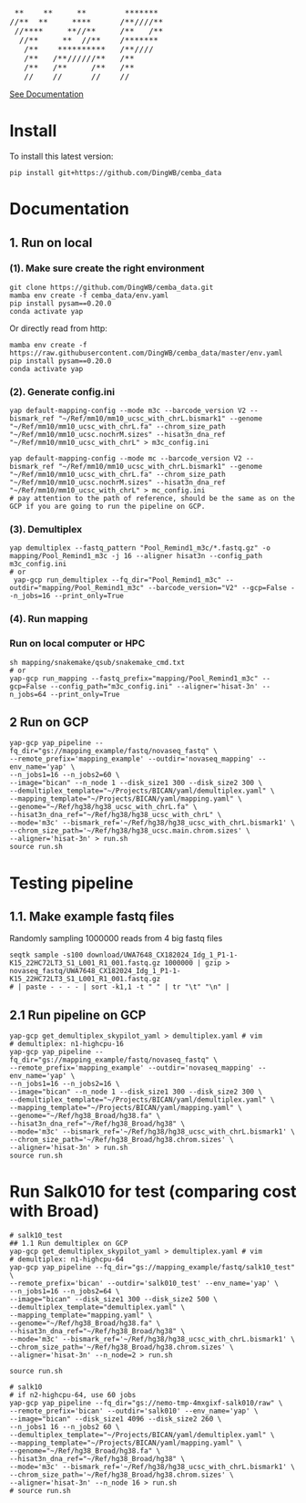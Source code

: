 [](http://www.network-science.de/ascii/)
<pre>
 **    **     **        *******
//**  **     ****      /**////**
 //****     **//**     /**   /**
  //**     **  //**    /*******
   /**    **********   /**////
   /**   /**//////**   /**
   /**   /**     /**   /**
   //    //      //    //
</pre>
[See Documentation](https://hq-1.gitbook.io/mc/)


# Install
To install this latest version:
```shell
pip install git+https://github.com/DingWB/cemba_data
```

# Documentation
## 1. Run on local
### (1). Make sure create the right environment
```shell
git clone https://github.com/DingWB/cemba_data.git
mamba env create -f cemba_data/env.yaml
pip install pysam==0.20.0
conda activate yap
```
Or directly read from http:
```shell
mamba env create -f https://raw.githubusercontent.com/DingWB/cemba_data/master/env.yaml
pip install pysam==0.20.0
conda activate yap
```

### (2). Generate config.ini
```shell
yap default-mapping-config --mode m3c --barcode_version V2 --bismark_ref "~/Ref/mm10/mm10_ucsc_with_chrL.bismark1" --genome "~/Ref/mm10/mm10_ucsc_with_chrL.fa" --chrom_size_path "~/Ref/mm10/mm10_ucsc.nochrM.sizes" --hisat3n_dna_ref  "~/Ref/mm10/mm10_ucsc_with_chrL" > m3c_config.ini

yap default-mapping-config --mode mc --barcode_version V2 --bismark_ref "~/Ref/mm10/mm10_ucsc_with_chrL.bismark1" --genome "~/Ref/mm10/mm10_ucsc_with_chrL.fa" --chrom_size_path "~/Ref/mm10/mm10_ucsc.nochrM.sizes" --hisat3n_dna_ref  "~/Ref/mm10/mm10_ucsc_with_chrL" > mc_config.ini
# pay attention to the path of reference, should be the same as on the GCP if you are going to run the pipeline on GCP.      
```

### (3). Demultiplex
```shell
yap demultiplex --fastq_pattern "Pool_Remind1_m3c/*.fastq.gz" -o mapping/Pool_Remind1_m3c -j 16 --aligner hisat3n --config_path m3c_config.ini
# or
 yap-gcp run_demultiplex --fq_dir="Pool_Remind1_m3c" --outdir="mapping/Pool_Remind1_m3c" --barcode_version="V2" --gcp=False --n_jobs=16 --print_only=True 
```

### (4). Run mapping
### Run on local computer or HPC
```shell
sh mapping/snakemake/qsub/snakemake_cmd.txt
# or
yap-gcp run_mapping --fastq_prefix="mapping/Pool_Remind1_m3c" --gcp=False --config_path="m3c_config.ini" --aligner='hisat-3n' --n_jobs=64 --print_only=True
```

## 2 Run on GCP
```shell
yap-gcp yap_pipeline --fq_dir="gs://mapping_example/fastq/novaseq_fastq" \
--remote_prefix='mapping_example' --outdir='novaseq_mapping' --env_name='yap' \
--n_jobs1=16 --n_jobs2=60 \
--image="bican" --n_node 1 --disk_size1 300 --disk_size2 300 \
--demultiplex_template="~/Projects/BICAN/yaml/demultiplex.yaml" \
--mapping_template="~/Projects/BICAN/yaml/mapping.yaml" \
--genome="~/Ref/hg38/hg38_ucsc_with_chrL.fa" \
--hisat3n_dna_ref="~/Ref/hg38/hg38_ucsc_with_chrL" \
--mode='m3c' --bismark_ref='~/Ref/hg38/hg38_ucsc_with_chrL.bismark1' \
--chrom_size_path='~/Ref/hg38/hg38_ucsc.main.chrom.sizes' \
--aligner='hisat-3n' > run.sh
source run.sh
```

# Testing pipeline
## 1.1. Make example fastq files
Randomly sampling 1000000 reads from 4 big fastq files

```shell
seqtk sample -s100 download/UWA7648_CX182024_Idg_1_P1-1-K15_22HC72LT3_S1_L001_R1_001.fastq.gz 1000000 | gzip > novaseq_fastq/UWA7648_CX182024_Idg_1_P1-1-K15_22HC72LT3_S1_L001_R1_001.fastq.gz
# | paste - - - - | sort -k1,1 -t " " | tr "\t" "\n" |
```


## 2.1 Run pipeline on GCP
```shell
yap-gcp get_demultiplex_skypilot_yaml > demultiplex.yaml # vim
# demultiplex: n1-highcpu-16
yap-gcp yap_pipeline --fq_dir="gs://mapping_example/fastq/novaseq_fastq" \
--remote_prefix='mapping_example' --outdir='novaseq_mapping' --env_name='yap' \
--n_jobs1=16 --n_jobs2=16 \
--image="bican" --n_node 1 --disk_size1 300 --disk_size2 300 \
--demultiplex_template="~/Projects/BICAN/yaml/demultiplex.yaml" \
--mapping_template="~/Projects/BICAN/yaml/mapping.yaml" \
--genome="~/Ref/hg38_Broad/hg38.fa" \
--hisat3n_dna_ref="~/Ref/hg38_Broad/hg38" \
--mode='m3c' --bismark_ref='~/Ref/hg38/hg38_ucsc_with_chrL.bismark1' \
--chrom_size_path='~/Ref/hg38_Broad/hg38.chrom.sizes' \
--aligner='hisat-3n' > run.sh
source run.sh
```


# Run Salk010 for test (comparing cost with Broad)
```shell
# salk10_test
## 1.1 Run demultiplex on GCP
yap-gcp get_demultiplex_skypilot_yaml > demultiplex.yaml # vim
# demultiplex: n1-highcpu-64
yap-gcp yap_pipeline --fq_dir="gs://mapping_example/fastq/salk10_test" \
--remote_prefix='bican' --outdir='salk010_test' --env_name='yap' \
--n_jobs1=16 --n_jobs2=64 \
--image="bican" --disk_size1 300 --disk_size2 500 \
--demultiplex_template="demultiplex.yaml" \
--mapping_template="mapping.yaml" \
--genome="~/Ref/hg38_Broad/hg38.fa" \
--hisat3n_dna_ref="~/Ref/hg38_Broad/hg38" \
--mode='m3c' --bismark_ref='~/Ref/hg38/hg38_ucsc_with_chrL.bismark1' \
--chrom_size_path='~/Ref/hg38_Broad/hg38.chrom.sizes' \
--aligner='hisat-3n' --n_node=2 > run.sh
	
source run.sh
  
# salk10
# if n2-highcpu-64, use 60 jobs
yap-gcp yap_pipeline --fq_dir="gs://nemo-tmp-4mxgixf-salk010/raw" \
--remote_prefix='bican' --outdir='salk010' --env_name='yap' \
--image="bican" --disk_size1 4096 --disk_size2 260 \
--n_jobs1 16 --n_jobs2 60 \
--demultiplex_template="~/Projects/BICAN/yaml/demultiplex.yaml" \
--mapping_template="~/Projects/BICAN/yaml/mapping.yaml" \
--genome="~/Ref/hg38_Broad/hg38.fa" \
--hisat3n_dna_ref="~/Ref/hg38_Broad/hg38" \
--mode='m3c' --bismark_ref='~/Ref/hg38/hg38_ucsc_with_chrL.bismark1' \
--chrom_size_path='~/Ref/hg38_Broad/hg38.chrom.sizes' \
--aligner='hisat-3n' --n_node 16 > run.sh
# source run.sh
```